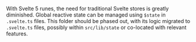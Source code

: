 With Svelte 5 runes, the need for traditional Svelte stores is greatly diminished. Global reactive state can be managed using `$state` in `.svelte.ts` files. This folder should be phased out, with its logic migrated to `.svelte.ts` files, possibly within `src/lib/state` or co-located with relevant features.